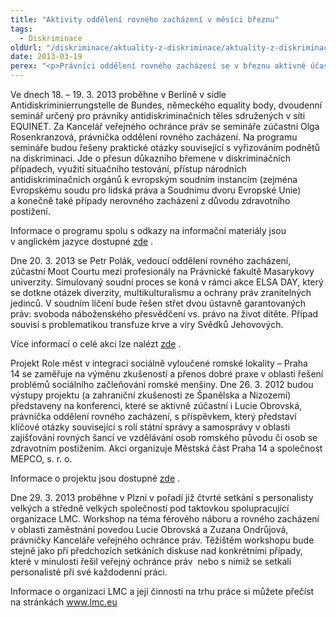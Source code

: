 ```yaml
---
title: "Aktivity oddělení rovného zacházení v měsíci březnu"
tags:
  - Diskriminace
oldUrl: "/diskriminace/aktuality-z-diskriminace/aktuality-z-diskriminace-2013/aktivity-oddeleni-rovneho-zachazeni-v-mesici-breznu/"
date: 2013-03-19
perex: "<p>Právníci oddělení rovného zacházení se v březnu aktivně účastní semináře evropské sítě EQUINET k situačnímu testování a přesunu důkazního břemene, simulovaného soudního procesu v rámce ELSA DAY, konference k výsledkům projektu Role měst v integraci sociálně vyloučené romské lokality a setkání s personalisty velkých a středně velkých společnosti na téma férového náboru.</p>"
---
```


<!-- imported from the old website -->

<p class="align-blok">Ve dnech 18. – 19. 3. 2013 proběhne v Berlíně v sídle Antidiskriminierrungstelle de Bundes, německého equality body, dvoudenní seminář určený pro právníky antidiskriminačních těles sdružených v síti EQUINET. Za Kancelář veřejného ochránce práv se semináře zúčastní Olga Rosenkranzová, právnička oddělení rovného zacházení. Na programu semináře budou řešeny praktické otázky související s vyřizováním podnětů na diskriminaci. Jde o přesun důkazního břemene v diskriminačních případech, využití situačního testování, přístup národních antidiskriminačních orgánů k evropským soudním instancím (zejména Evropskému soudu pro lidská práva a Soudnímu dvoru Evropské Unie) a konečně také případy nerovného zacházení z důvodu zdravotního postižení.</p><p class="align-blok">Informace o programu spolu s odkazy na informační materiály jsou v anglickém jazyce dostupné <a title="Otevření do nového okna" href="http://www.equineteurope.org/Register-for-the-Equinet-Legal" target="_blank">zde</a> .</p><p class="align-blok">Dne 20. 3. 2013 se Petr Polák, vedoucí oddělení rovného zacházení, zúčastní Moot Courtu mezi profesionály na Právnické fakultě Masarykovy univerzity. Simulovaný soudní proces se koná v rámci akce ELSA DAY, který se dotkne otázek diverzity, multikulturalismu a ochrany práv zranitelných jedinců. V soudním líčení bude řešen střet dvou ústavně garantovaných práv: svoboda náboženského přesvědčení vs. právo na život dítěte. Případ souvisí s problematikou transfuze krve a víry Svědků Jehovových.</p><p>Více informací o celé akci lze nalézt <a title="Otevření do nového okna" href="http://www.elsa.cz/brno/aktualne/spolecenske-aktivity/elsa-day/" target="_blank">zde</a> . </p><p class="align-blok">Projekt Role měst v integraci sociálně vyloučené romské lokality – Praha 14 se zaměřuje na výměnu zkušeností a přenos dobré praxe v oblasti řešení problémů sociálního začleňování romské menšiny. Dne 26. 3. 2012 budou výstupy projektu (a zahraniční zkušenosti ze Španělska a Nizozemí) představeny na konferenci, které se aktivně zúčastní i Lucie Obrovská, právnička oddělení rovného zacházení, s příspěvkem, který představí klíčové otázky související s rolí státní správy a samosprávy v oblasti zajišťování rovných šancí ve vzdělávání osob romského původu či osob se zdravotním postižením. Akci organizuje Městská část Praha 14 a společnost MEPCO, s. r. o. </p><p>Informace o projektu jsou dostupné <a title="Otevření do nového okna" href="http://www.esfcr.cz/projekty/role-mest-v-integraci-socialne-vyloucene-romske-lokality" target="_blank">zde</a> . </p><p class="align-blok">Dne 29. 3. 2013 proběhne v Plzni v pořadí již čtvrté setkání s personalisty velkých a středně velkých společností pod taktovkou spolupracující organizace LMC. Workshop na téma férového náboru a rovného zacházení v oblasti zaměstnání povedou Lucie Obrovská a Zuzana Ondrůjová, právničky Kanceláře veřejného ochránce práv. Těžištěm workshopu bude stejně jako při předchozích setkáních diskuse nad konkrétními případy, které v minulosti řešil veřejný ochránce práv  nebo s nimiž se setkali personalisté při své každodenní práci.</p><p>Informace o organizaci LMC a její činnosti na trhu práce si můžete přečíst na stránkách <a title="Otevření do nového okna" href="http://www.lmc.eu/" target="_blank">www.lmc.eu</a>  </p>
